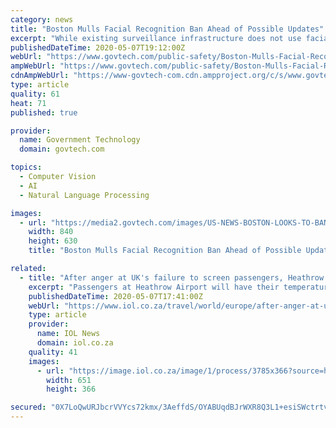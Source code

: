```yaml
---
category: news
title: "Boston Mulls Facial Recognition Ban Ahead of Possible Updates"
excerpt: "While existing surveillance infrastructure does not use facial recognition technology, potential updates to the system could make it possible. Officials are considering a prohibition on the controversial technology."
publishedDateTime: 2020-05-07T19:12:00Z
webUrl: "https://www.govtech.com/public-safety/Boston-Mulls-Facial-Recognition-Ban-Ahead-of-Possible-Updates.html"
ampWebUrl: "https://www.govtech.com/public-safety/Boston-Mulls-Facial-Recognition-Ban-Ahead-of-Possible-Updates.html?AMP"
cdnAmpWebUrl: "https://www-govtech-com.cdn.ampproject.org/c/s/www.govtech.com/public-safety/Boston-Mulls-Facial-Recognition-Ban-Ahead-of-Possible-Updates.html?AMP"
type: article
quality: 61
heat: 71
published: true

provider:
  name: Government Technology
  domain: govtech.com

topics:
  - Computer Vision
  - AI
  - Natural Language Processing

images:
  - url: "https://media2.govtech.com/images/US-NEWS-BOSTON-LOOKS-TO-BAN-FACIAL-MLV.JPG"
    width: 840
    height: 630
    title: "Boston Mulls Facial Recognition Ban Ahead of Possible Updates"

related:
  - title: "After anger at UK's failure to screen passengers, Heathrow to trial facial recognition technology"
    excerpt: "Passengers at Heathrow Airport will have their temperatures checked by heat-seeking cameras as part of new measures to control the spread of coronavirus. Trials of the facial recognition technology will take place in the immigration hall at Terminal 2 within the next two weeks before a potential airport-wide introduction."
    publishedDateTime: 2020-05-07T17:41:00Z
    webUrl: "https://www.iol.co.za/travel/world/europe/after-anger-at-uks-failure-to-screen-passengers-heathrow-to-trial-facial-recognition-technology-47651833"
    type: article
    provider:
      name: IOL News
      domain: iol.co.za
    quality: 41
    images:
      - url: "https://image.iol.co.za/image/1/process/3785x366?source=https://cdn.africannewsagency.com/public/ana/media/media/2020/04/21/1587464242163.jpg&operation=CROP&offset=3x0&resize=3778x2125"
        width: 651
        height: 366

secured: "0X7LoQwURJbcrVVYcs72kmx/3AeffdS/OYABUqdBJrWXR8Q3L1+esiSWctrtvkGlh1FCwCrcATWx/IhODoLEAqGyxnjSSBlyFJKFtVDBu/BHi0Eq4Z2/G4RgUrBcoiQtRrphR+ArI7xQgu0IRdxcUQ+zUuBnJn5q+qPwkt2Ku4c0VuSw3PSA6T4nYO22H0iT1hH1COW3vfopOFJLSDCRoe5aOm+GAmrAaVp9cUXbtHMU86w3NMj1Ea+fs771XhXE59tpYEdktNF/z8SfltDx9QgaYE5qyP5A8XLclVwhpfFgbNqxX5lXnzAKJLN1tfsBpDgPtqWtF+g6Qu4Y+PCQrFfRogYkfs5gTz6ad0HbaPUWa3E0C0Umt3u4XBR5wD/p1V83RnLzDTwi2B/EHNzUYo2Lv6gdrXYS/aTAA1Enluo5b7PeOAYom70owpSvnm+q1d8UE+iUsulyZNSGJfccfNbv3zIkfxc/C0c94+/y2Pg=;59IDPThg7XmvV2OXXbJHXg=="
---
```


